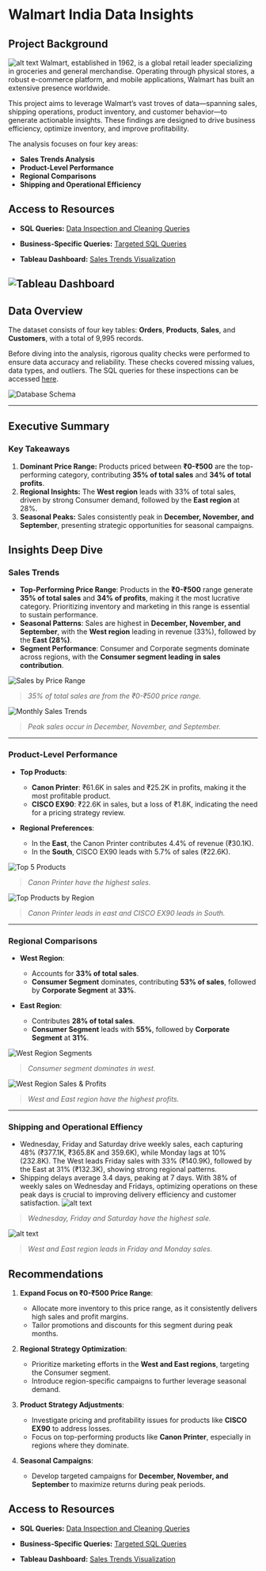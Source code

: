 # Walmart India Data Insights  
## **Project Background** 
![alt text](https://upload.wikimedia.org/wikipedia/commons/thumb/c/ca/Walmart_logo.svg/1200px-Walmart_logo.svg.png)
Walmart, established in 1962, is a global retail leader specializing in groceries and general merchandise. Operating through physical stores, a robust e-commerce platform, and mobile applications, Walmart has built an extensive presence worldwide.  

This project aims to leverage Walmart’s vast troves of data—spanning sales, shipping operations, product inventory, and customer behavior—to generate actionable insights. These findings are designed to drive business efficiency, optimize inventory, and improve profitability.  

The analysis focuses on four key areas:  
- **Sales Trends Analysis**  
- **Product-Level Performance**  
- **Regional Comparisons**  
- **Shipping and Operational Efficiency**  

## Access to Resources
- **SQL Queries:** [Data Inspection and Cleaning Queries](https://github.com/lakshaykamat/walmart-insights/blob/master/queries/Query.md)

- **Business-Specific Queries:** [Targeted SQL Queries](https://github.com/lakshaykamat/walmart-insights/blob/master/queries/Query.md#basic-business-analysis)

- **Tableau Dashboard:** [Sales Trends Visualization](https://public.tableau.com/app/profile/lakshay.kamat/viz/WalmartSalesDashboard_17360784456650/Dashboard1)
 

![Tableau Dashboard](assets/dashboard.png)
---

## **Data Overview**  

The dataset consists of four key tables: **Orders**, **Products**, **Sales**, and **Customers**, with a total of 9,995 records.  

Before diving into the analysis, rigorous quality checks were performed to ensure data accuracy and reliability. These checks covered missing values, data types, and outliers. The SQL queries for these inspections can be accessed [here](https://github.com/lakshaykamat/walmart-insights/blob/master/queries/Query.md).  

![Database Schema](assets/DB.svg)  

---

## **Executive Summary**  

### **Key Takeaways**  

1. **Dominant Price Range:** Products priced between **₹0-₹500** are the top-performing category, contributing **35% of total sales** and **34% of total profits**.
2. **Regional Insights:** The **West region** leads with 33% of total sales, driven by strong Consumer demand, followed by the **East region** at 28%.
3. **Seasonal Peaks:** Sales consistently peak in **December, November, and September**, presenting strategic opportunities for seasonal campaigns.


## **Insights Deep Dive**  

### **Sales Trends**  

- **Top-Performing Price Range**: Products in the **₹0-₹500** range generate **35% of total sales** and **34% of profits**, making it the most lucrative category. Prioritizing inventory and marketing in this range is essential to sustain performance.  
- **Seasonal Patterns**: Sales are highest in **December, November, and September**, with the **West region** leading in revenue (33%), followed by the **East (28%)**.  
- **Segment Performance**: Consumer and Corporate segments dominate across regions, with the **Consumer segment leading in sales contribution**.

![Sales by Price Range](assets/chart1.png)  
> *35% of total sales are from the ₹0-₹500 price range.*  

![Monthly Sales Trends](assets/chart.png)  
> *Peak sales occur in December, November, and September.*  

---

### **Product-Level Performance**  

- **Top Products**:  
  - **Canon Printer**: ₹61.6K in sales and ₹25.2K in profits, making it the most profitable product.  
  - **CISCO EX90**: ₹22.6K in sales, but a loss of ₹1.8K, indicating the need for a pricing strategy review.  

- **Regional Preferences**:  
  - In the **East**, the Canon Printer contributes 4.4% of revenue (₹30.1K).  
  - In the **South**, CISCO EX90 leads with 5.7% of sales (₹22.6K).  


![Top 5 Products](assets/top_5_products.png)  
> *Canon Printer have the highest sales.*

![Top Products by Region](assets/top_5_products_by_region_colored.png)  

> *Canon Printer leads in east and CISCO EX90 leads in South.*

---

### **Regional Comparisons**  

- **West Region**:  
  - Accounts for **33% of total sales**.  
  - **Consumer Segment** dominates, contributing **53% of sales**, followed by **Corporate Segment** at **33%**.  

- **East Region**:  
  - Contributes **28% of total sales**.  
  - **Consumer Segment** leads with **55%**, followed by **Corporate Segment** at **31%**.  

![West Region Segments](assets/west_segment.png)  
> *Consumer segment dominates in west.*

![West Region Sales & Profits](assets/west_sales_profit.png)  

> *West and East region have the highest profits.*
---

### Shipping and Operational Effiency
- Wednesday, Friday and Saturday drive weekly sales, each capturing 48% (₹377.1K, ₹365.8K and 359.6K), while Monday lags at 10% (232.8K). The West leads Friday sales with 33% (₹140.9K), followed by the East at 31% (₹132.3K), showing strong regional patterns.
- Shipping delays average 3.4 days, peaking at 7 days. With 38% of weekly sales on Wednesday and Fridays, optimizing operations on these peak days is crucial to improving delivery efficiency and customer satisfaction.
![alt text](assets/orders.png)
> *Wednesday, Friday and Saturday have the highest sale.*

![alt text](assets/orders2.png)
> *West and East region leads in Friday and Monday sales.*


## **Recommendations**  

1. **Expand Focus on ₹0-₹500 Price Range**:  
   - Allocate more inventory to this price range, as it consistently delivers high sales and profit margins.  
   - Tailor promotions and discounts for this segment during peak months.  

2. **Regional Strategy Optimization**:  
   - Prioritize marketing efforts in the **West and East regions**, targeting the Consumer segment.  
   - Introduce region-specific campaigns to further leverage seasonal demand.  

3. **Product Strategy Adjustments**:  
   - Investigate pricing and profitability issues for products like **CISCO EX90** to address losses.  
   - Focus on top-performing products like **Canon Printer**, especially in regions where they dominate.  

4. **Seasonal Campaigns**:  
   - Develop targeted campaigns for **December, November, and September** to maximize returns during peak periods.  

## Access to Resources
- **SQL Queries:** [Data Inspection and Cleaning Queries](https://github.com/lakshaykamat/walmart-insights/blob/master/queries/Query.md)

- **Business-Specific Queries:** [Targeted SQL Queries](https://github.com/lakshaykamat/walmart-insights/blob/master/queries/Query.md#basic-business-analysis)

- **Tableau Dashboard:** [Sales Trends Visualization](https://public.tableau.com/app/profile/lakshay.kamat/viz/WalmartSalesDashboard_17360784456650/Dashboard1)


